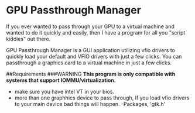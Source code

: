 # GPU Passthrough Manager

If you ever wanted to pass through your GPU to a virtual machine and wanted to do it quickly and easily, then I have a program for all you "script kiddies" out there.

GPU Passthrough Manager is a GUI application utilizing vfio drivers to quickly load your default and VFIO drivers with just a few clicks. You can passthrough a graphics card to a virtual machine in just a few clicks.

##Requirements
###WARNING
**This program is only compatible with systems that support IOMMU/virtualization.**
- make sure you have intel VT in your bios.
- more than one graphhics device to pass through, If you load vfio drivers to your main device bad things will happen.
-Packages, 'gtk.h'
